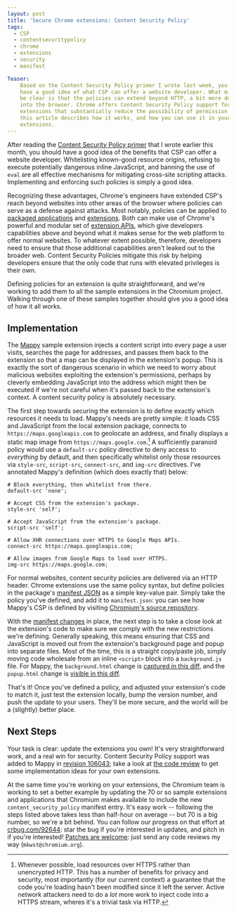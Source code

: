 ```yaml
---
layout: post
title: 'Secure Chrome extensions: Content Security Policy'
tags:
  - CSP
  - contentsecuritypolicy
  - chrome
  - extensions
  - security
  - manifest

Teaser:
    Based on the Content Security Policy primer I wrote last week, you should
    have a good idea of what CSP can offer a website developer. What might not
    be clear is that the policies can extend beyond HTTP, a bit more deeply
    into the browser. Chrome offers Content Security Policy support for
    extensions that substantially reduce the possibility of permission leakage;
    this article describes how it works, and how you can use it in your
    extensions.
---
```

After reading the [Content Security Policy primer][primer] that I wrote earlier this month, you should have a good idea of the benefits that CSP can offer a website developer. Whitelisting known-good resource origins, refusing to execute potentially dangerous inline JavaScript, and banning the use of `eval` are all effective mechanisms for mitigating cross-site scripting attacks. Implementing and enforcing such policies is simply a good idea.

Recognizing these advantages, Chrome's engineers have extended CSP's reach beyond websites into other areas of the browser where policies can serve as a defense against attacks. Most notably, policies can be applied to [packaged applications][pack] and [extensions][ext]. Both can make use of Chrome's powerful and modular set of [extension APIs][api], which give developers capabilities above and beyond what it makes sense for the web platform to offer normal websites. To whatever extent possible, therefore, developers need to ensure that those additional capabilities aren't leaked out to the broader web. Content Security Policies mitigate this risk by helping developers ensure that the only code that runs with elevated privileges is their own.

Defining policies for an extension is quite straightforward, and we're working to add them to all the sample extensions in the Chromium project. Walking through one of these samples together should give you a good idea of how it all works.

[primer]: http://mikewest.org/2011/10/content-security-policy-a-primer
[pack]: http://code.google.com/chrome/extensions/apps.html
[ext]: http://code.google.com/chrome/extensions/index.html
[api]: http://code.google.com/chrome/extensions/api_index.html

## Implementation

The [Mappy][] sample extension injects a content script into every page a user visits, searches the page for addresses, and passes them back to the extension so that a map can be displayed in the extension's popup. This is exactly the sort of dangerous scenario in which we need to worry about malicious websites exploiting the extension's permissions, perhaps by cleverly embedding JavaScript into the address which might then be executed if we're not careful when it's passed back to the extension's context. A content security policy is absolutely necessary.

The first step towards securing the extension is to define exactly which resources it needs to load. Mappy's needs are pretty simple: it loads CSS and JavaScript from the local extension package, connects to `https://maps.googleapis.com` to geolocate an address, and finally displays a static map image from `https://maps.google.com`.[^1] A sufficiently paranoid policy would use a `default-src` policy directive to deny access to _everything_ by default, and then specifically whitelist only those resources via `style-src`, `script-src`, `connect-src`, and `img-src` directives. I've annotated Mappy's definition (which does exactly that) below:

    # Block everything, then whitelist from there.
    default-src 'none';

    # Accept CSS from the extension's package.
    style-src 'self';

    # Accept JavaScript from the extension's package.
    script-src 'self';

    # Allow XHR connections over HTTPS to Google Maps APIs.
    connect-src https://maps.googleapis.com; 

    # Allow images from Google Maps to load over HTTPS.
    img-src https://maps.google.com;

For normal websites, content security policies are delivered via an HTTP header. Chrome extensions use the same policy syntax, but define policies in the package's [manifest JSON][manifest] as a simple key-value pair. Simply take the policy you've defined, and add it to `manifest.json`: you can see how Mappy's CSP is defined by visiting [Chromium's source repository][manifestsvn].

With the [manifest changes][manifestdiff] in place, the next step is to take a close look at the extension's code to make sure we comply with the new restrictions we're defining. Generally speaking, this means ensuring that CSS and JavaScript is moved out from the extension's background page and popup into separate files. Most of the time, this is a straight copy/paste job, simply moving code wholesale from an inline `<script>` block into a `background.js` file. For Mappy, the `background.html` change is [captured in this diff][backgrounddiff], and the `popup.html` change is [visible in this diff][popupdiff].

That's it! Once you've defined a policy, and adjusted your extension's code to match it, just test the extension locally, bump the version number, and push the update to your users. They'll be more secure, and the world will be a (slightly) better place.

[manifest]: http://code.google.com/chrome/extensions/manifest.html
[manifestdiff]: http://codereview.chromium.org/8311007/diff/9001/chrome/common/extensions/docs/examples/extensions/mappy/manifest.json
[manifestsvn]: http://src.chromium.org/viewvc/chrome/trunk/src/chrome/common/extensions/docs/examples/extensions/mappy/manifest.json?view=markup
[Mappy]: http://src.chromium.org/viewvc/chrome/trunk/src/chrome/common/extensions/docs/examples/extensions/mappy/
[backgrounddiff]: http://codereview.chromium.org/8311007/diff/9001/chrome/common/extensions/docs/examples/extensions/mappy/background.html
[popupdiff]: http://codereview.chromium.org/8311007/diff/9001/chrome/common/extensions/docs/examples/extensions/mappy/popup.html

## Next Steps

Your task is clear: update the extensions you own! It's very straightforward work, and a real win for security. Content Security Policy support was added to Mappy in [revision 106043][commit]; take a look at [the code review][review] to get some implementation ideas for your own extensions.

At the same time you're working on your extensions, the Chromium team is working to set a better example by updating the 70 or so sample extensions and applications that Chromium makes available to include the new `content_security_policy` manifest entry. It's easy work -- following the steps listed above takes less than half-hour on average -- but 70 is a big number, so we're a bit behind. You can follow our progress on that effort at [crbug.com/92644][92644]: star the bug if you're interested in updates, and pitch in if you're interested! [Patches are welcome][patch]: just send any code reviews my way (`mkwst@chromium.org`).

[^1]: Whenever possible, load resources over HTTPS rather than unencrypted HTTP. This has a number of benefits for privacy and security, most importantly (for our current context) a guarantee that the code you're loading hasn't been modified since it left the server. Active network attackers need to do a _lot_ more work to inject code into a HTTPS stream, wheres it's a trivial task via HTTP.

[commit]: http://crrev.com/106043
[review]: http://codereview.chromium.org/8311007
[92644]: http://crbug.com/92644
[patch]: http://www.chromium.org/developers/contributing-code

